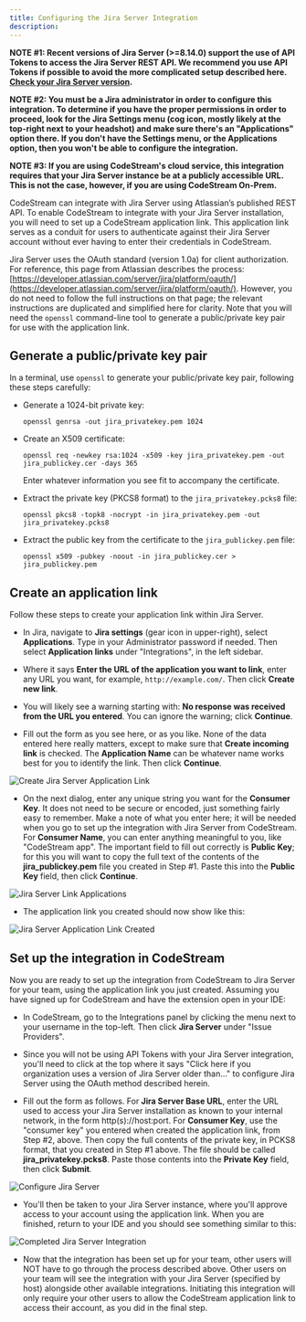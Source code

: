 ```yaml
---
title: Configuring the Jira Server Integration
description:
---
```


**NOTE #1: Recent versions of Jira Server (>=8.14.0) support the use of API Tokens to access the Jira Server REST API. We recommend you use API Tokens if possible to avoid the more complicated setup described here. [Check your Jira Server version](https://docs.codestream.com/userguide/faq/jira-server-version/).**

**NOTE #2: You must be a Jira administrator in order to configure this integration. To determine if you have the proper permissions in order to proceed, look for the Jira Settings menu (cog icon, mostly likely at the top-right next to your headshot) and make sure there's an "Applications" option there. If you don't have the Settings menu, or the Applications option, then you won't be able to configure the integration.**

**NOTE #3: If you are using CodeStream's cloud service, this integration requires that your Jira Server instance be at a publicly accessible URL. This is not the case, however, if you are using CodeStream On-Prem.**

CodeStream can integrate with Jira Server using Atlassian’s published REST API. To enable CodeStream to integrate with your Jira Server installation, you will need to set up a CodeStream application link. This application link serves as a conduit for users to authenticate against their Jira Server account without ever having to enter their credentials in CodeStream.

Jira Server uses the OAuth standard (version 1.0a) for client authorization. For reference, this page from Atlassian describes the process: [https://developer.atlassian.com/server/jira/platform/oauth/](https://developer.atlassian.com/server/jira/platform/oauth/). However, you do not need to follow the full instructions on that page; the relevant instructions are duplicated and simplified here for clarity. Note that you will need the `openssl` command-line tool to generate a public/private key pair for use with the application link.

## Generate a public/private key pair

In a terminal, use `openssl` to generate your public/private key pair, following these steps carefully:

* Generate a 1024-bit private key:

  `openssl genrsa -out jira_privatekey.pem 1024`

* Create an X509 certificate:

  `openssl req -newkey rsa:1024 -x509 -key jira_privatekey.pem -out jira_publickey.cer -days 365`

  Enter whatever information you see fit to accompany the certificate.

* Extract the private key (PKCS8 format) to the `jira_privatekey.pcks8` file:

  `openssl pkcs8 -topk8 -nocrypt -in jira_privatekey.pem -out jira_privatekey.pcks8`

* Extract the public key from the certificate to the `jira_publickey.pem` file:

  `openssl x509 -pubkey -noout -in jira_publickey.cer > jira_publickey.pem`

## Create an application link

Follow these steps to create your application link within Jira Server.

* In Jira, navigate to **Jira settings** (gear icon in upper-right), select **Applications**. Type in your Administrator password if needed. Then select **Application links** under "Integrations", in the left sidebar.

* Where it says **Enter the URL of the application you want to link**, enter any URL you want, for example, `http://example.com/`. Then click **Create new link**.

* You will likely see a warning starting with: **No response was received from the URL you entered**. You can ignore the warning; click **Continue**.

* Fill out the form as you see here, or as you like. None of the data entered here really matters, except to make sure that **Create incoming link** is checked. The **Application Name** can be whatever name works best for you to identify the link. Then click **Continue**.

![Create Jira Server Application Link](../assets/images/CreateJiraServerApplicationLink1.png)

* On the next dialog, enter any unique string you want for the **Consumer Key**. It does not need to be secure or encoded, just something fairly easy to remember. Make a note of what you enter here; it will be needed when you go to set up the integration with Jira Server from CodeStream. For **Consumer Name**, you can enter anything meaningful to you, like "CodeStream app". The important field to fill out correctly is **Public Key**; for this you will want to copy the full text of the contents of the **jira_publickey.pem** file you created in Step #1. Paste this into the **Public Key** field, then click **Continue**.

![Jira Server Link Applications](../assets/images/JiraServerLinkApplications1.png)

* The application link you created should now show like this:

![Jira Server Application Link Created](../assets/images/JiraServerApplicationLinkCreated1.png)

## Set up the integration in CodeStream

Now you are ready to set up the integration from CodeStream to Jira Server for your team, using the application link you just created. Assuming you have signed up for CodeStream and have the extension open in your IDE:

* In CodeStream, go to the Integrations panel by clicking the menu next to your username in the top-left. Then click **Jira Server** under "Issue Providers".

* Since you will not be using API Tokens with your Jira Server integration, you'll need to click at the top where it says "Click here if you organization uses a version of Jira Server older than..." to configure Jira Server using the OAuth method described herein.

* Fill out the form as follows. For **Jira Server Base URL**, enter the URL used to access your Jira Server installation as known to your internal network, in the form http(s)://host:port. For **Consumer Key**, use the "consumer key" you entered when created the application link, from Step #2, above. Then copy the full contents of the private key, in PCKS8 format, that you created in Step #1 above. The file should be called **jira_privatekey.pcks8**. Paste those contents into the **Private Key** field, then click **Submit**.

![Configure Jira Server](../assets/images/ConfigureJiraServer1.png)

* You'll then be taken to your Jira Server instance, where you'll approve access to your account using the application link. When you are finished, return to your IDE and you should see something similar to this:

![Completed Jira Server Integration](../assets/images/CompletedJiraServerIntegration1.png)

* Now that the integration has been set up for your team, other users will NOT have to go through the process described above. Other users on your team will see the integration with your Jira Server (specified by host) alongside other available integrations. Initiating this integration will only require your other users to allow the CodeStream application link to access their account, as you did in the final step.
